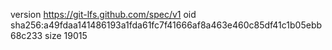 version https://git-lfs.github.com/spec/v1
oid sha256:a49fdaa141486193a1fda61fc7f41666af8a463e460c85df41c1b05ebb68c233
size 19015
